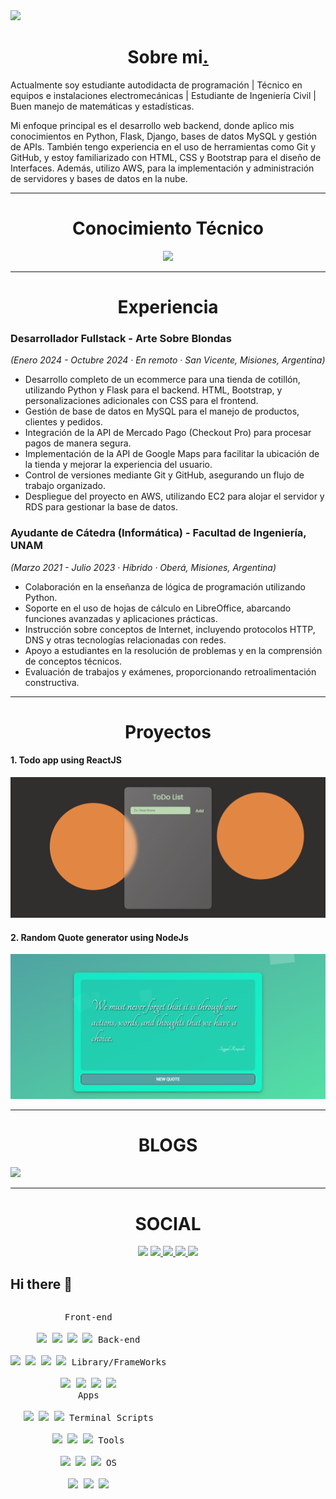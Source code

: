 <img src="https://github.com/RaviSolanki27/RaviSolanki27/raw/master/banner" style="height: 100% , width:100%">
<h1 align="center">Sobre mi<a href="">.</a></h1>

<p>Actualmente soy estudiante autodidacta de programación | Técnico en equipos e instalaciones electromecánicas | Estudiante de Ingeniería Civil | Buen manejo de matemáticas y estadísticas.

Mi enfoque principal es el desarrollo web backend, donde aplico mis conocimientos en Python, Flask, Django, bases de datos MySQL y gestión de APIs. También tengo experiencia en el uso de herramientas como Git y GitHub, y estoy familiarizado con HTML, CSS y Bootstrap para el diseño de Interfaces. Además, utilizo AWS, para la implementación y administración de servidores y bases de datos en la nube.</p> 

---

<h1 align="center">Conocimiento Técnico</h1>

<p align="center">

<img src="https://skillicons.dev/icons?i=py,mysql,mongodb,django,flask,bootstrap,html,css,aws,git,github,linux,windows"/>

</p>

---

<h1 align="center">Experiencia</h1>

### Desarrollador Fullstack - Arte Sobre Blondas
*(Enero 2024 - Octubre 2024 · En remoto · San Vicente, Misiones, Argentina)*
- Desarrollo completo de un ecommerce para una tienda de cotillón, utilizando Python y Flask para el backend. HTML, Bootstrap, y personalizaciones adicionales con CSS para el frontend.
- Gestión de base de datos en MySQL para el manejo de productos, clientes y pedidos.
- Integración de la API de Mercado Pago (Checkout Pro) para procesar pagos de manera segura.
- Implementación de la API de Google Maps para facilitar la ubicación de la tienda y mejorar la experiencia del usuario.
- Control de versiones mediante Git y GitHub, asegurando un flujo de trabajo organizado.
- Despliegue del proyecto en AWS, utilizando EC2 para alojar el servidor y RDS para gestionar la base de datos.

### Ayudante de Cátedra (Informática) - Facultad de Ingeniería, UNAM
*(Marzo 2021 - Julio 2023 · Híbrido · Oberá, Misiones, Argentina)*
- Colaboración en la enseñanza de lógica de programación utilizando Python.
- Soporte en el uso de hojas de cálculo en LibreOffice, abarcando funciones avanzadas y aplicaciones prácticas.
- Instrucción sobre conceptos de Internet, incluyendo protocolos HTTP, DNS y otras tecnologías relacionadas con redes.
- Apoyo a estudiantes en la resolución de problemas y en la comprensión de conceptos técnicos.
- Evaluación de trabajos y exámenes, proporcionando retroalimentación constructiva.

---
<h1 align="center">Proyectos </h1>

<h4>1. Todo app using ReactJS </h4>

<a href="https://ravisolanki27.github.io/React-Project/" target="blank"><img src="https://github.com/RaviSolanki27/RaviSolanki27/raw/master/todo.png" ></a>


<h4>2. Random Quote generator using NodeJs </h4>

<a href="https://ravisolanki27.github.io/Quote-Generator/" target="blank"><img src="https://github.com/RaviSolanki27/RaviSolanki27/raw/master/qoutegenerator.png" ></a>

---

<h1 align="center">BLOGS</h1>
<a href="https://www.linkedin.com/pulse/what-5-things-you-must-do-your-first-paycheck-raviraj-solanki/" target="blank">
<img src="https://media-exp1.licdn.com/dms/image/C4D12AQHVBf5FWRnp0w/article-cover_image-shrink_720_1280/0/1638538607562?e=1649289600&v=beta&t=nsF1Hf0YkmXip-kGt031yqNAHaOD3TkuNSl4hVwF52c" ></a>


---

<h1 align="center">SOCIAL</h1>

<div align="center">
<a href="https://www.linkedin.com/in/ravirajsolanki27/" target="blank"><img src="https://cdn.jsdelivr.net/gh/devicons/devicon/icons/linkedin/linkedin-original.svg" style="height: 3rem"/></a>
<a href="https://twitter.com/Ravirajsolanki_" target="blank"><img src="https://cdn.jsdelivr.net/gh/devicons/devicon/icons/twitter/twitter-original.svg" style="height: 3rem"/>
</a>

<a href="https://codepen.io/ravisolanki27" target="blank">
<img src="https://cdn.jsdelivr.net/gh/devicons/devicon/icons/codepen/codepen-plain.svg" style="height: 3rem; background-color:white"/>
</a>

<a href="https://www.instagram.com/ravi_27.01" target="blank">
<img src="https://img.icons8.com/fluency/48/000000/instagram-new.png/" style="height:3rem">
</a>

<a href="https://www.youtube.com/channel/UCpBGxQbi-wahJ7wRaG80E6w" target="blank">
<img src="https://img.icons8.com/color/48/000000/youtube-play.png" style="height: 3rem"/>
</a>
</div>



























## Hi there 👋

<p style="display: inline-block;" align="center">
  <kbd>
    <kbd>Front-end</kbd>
    <br>
    <br>
    <img width="30px" src="https://cdn.jsdelivr.net/gh/devicons/devicon/icons/html5/html5-original.svg" /> 
    <img width="30px" src="https://cdn.jsdelivr.net/gh/devicons/devicon/icons/css3/css3-plain.svg" /> 
    <img width="30px" src="https://cdn.jsdelivr.net/gh/devicons/devicon/icons/sass/sass-original.svg" /> 
    <img width="30px" src="https://cdn.jsdelivr.net/gh/devicons/devicon/icons/javascript/javascript-original.svg" />
  </kbd>
  <kbd>
    <kbd>Back-end</kbd>
    <br>
    <br>
    <img width="30px" src="https://cdn.jsdelivr.net/gh/devicons/devicon/icons/php/php-original.svg" />
    <img width="30px" src="https://cdn.jsdelivr.net/gh/devicons/devicon/icons/typescript/typescript-original.svg" />
    <img width="30px" src="https://cdn.jsdelivr.net/gh/devicons/devicon/icons/nodejs/nodejs-original.svg" />
    <img width="30px" src="https://cdn.jsdelivr.net/gh/devicons/devicon/icons/rails/rails-original-wordmark.svg" />
  </kbd>
  <kbd>
    <kbd>Library/FrameWorks</kbd>
    <br>
    <br>
    <img width="30px" src="https://cdn.jsdelivr.net/gh/devicons/devicon/icons/tailwindcss/tailwindcss-plain.svg" />
    <img width="30px" src="https://cdn.jsdelivr.net/gh/devicons/devicon/icons/bootstrap/bootstrap-original.svg" />
    <img width="30px" src="https://cdn.jsdelivr.net/gh/devicons/devicon/icons/react/react-original.svg" />
    <img width="30px" src="https://cdn.jsdelivr.net/gh/devicons/devicon/icons/vuejs/vuejs-original.svg" />
  </kbd>
  <br>
  <kbd>
    <kbd>Apps</kbd>
    <br>
    <br>
    <img width="30px" src="https://cdn.jsdelivr.net/gh/devicons/devicon/icons/java/java-original.svg" />
    <img width="30px" src="https://cdn.jsdelivr.net/gh/devicons/devicon/icons/kotlin/kotlin-original.svg" />
    <img width="30px" src="https://cdn.jsdelivr.net/gh/devicons/devicon/icons/dart/dart-original.svg" />
  </kbd>
  <kbd>
    <kbd>Terminal Scripts</kbd>
    <br>
    <br>
    <img width="30px" src="https://cdn.jsdelivr.net/gh/devicons/devicon/icons/python/python-plain.svg" />
    <img width="30px" src="https://cdn.jsdelivr.net/gh/devicons/devicon/icons/bash/bash-original.svg" />
    <img width="30px" src="https://cdn.jsdelivr.net/gh/devicons/devicon/icons/ruby/ruby-original.svg" />
  </kbd>
  <kbd>
    <kbd>Tools</kbd>
    <br>
    <br>
    <img width="30px" src="https://cdn.jsdelivr.net/gh/devicons/devicon/icons/vscode/vscode-original.svg" />
    <img width="30px" src="https://github.com/termux/termux-app/raw/master/app/src/main/res/mipmap-xxxhdpi/ic_launcher.png" />
    <img width="30px" src="https://upload.wikimedia.org/wikipedia/commons/thumb/b/b2/Repl.it_logo.svg/512px-Repl.it_logo.svg.png">
  </kbd>
  <kbd>
    <kbd>OS</kbd>
    <br>
    <br>
    <img width="30px" src="https://cdn.jsdelivr.net/gh/devicons/devicon/icons/linux/linux-original.svg" />
    <img width="30px" src="https://cdn.jsdelivr.net/gh/devicons/devicon/icons/android/android-original.svg" />
    <img width="30px" src="https://cdn.jsdelivr.net/gh/devicons/devicon/icons/windows8/windows8-original.svg" />
  </kbd>
</p>
